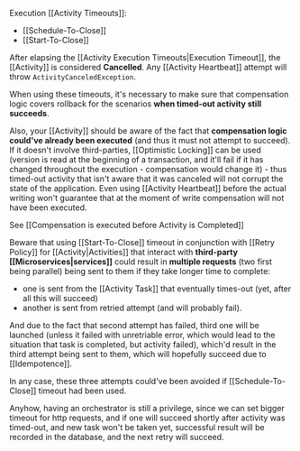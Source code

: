 Execution [[Activity Timeouts]]:
- [[Schedule-To-Close]]
- [[Start-To-Close]]

After elapsing the [[Activity Execution Timeouts|Execution Timeout]], the [[Activity]] is considered **Cancelled**. Any [[Activity Heartbeat]] attempt will throw `ActivityCanceledException`.

When using these timeouts, it's necessary to make sure that compensation logic covers rollback for the scenarios **when timed-out activity still succeeds**. 

Also, your [[Activity]] should be aware of the fact that **compensation logic could've already been executed** (and thus it must not attempt to succeed). If it doesn't involve third-parties, [[Optimistic Locking]] can be used (version is read at the beginning of a transaction, and it'll fail if it has changed throughout the execution - compensation would change it) - thus timed-out activity that isn't aware that it was canceled will not corrupt the state of the application. Even using [[Activity Heartbeat]] before the actual writing won't guarantee that at the moment of write compensation will not have been executed.

See [[Compensation is executed before Activity is Completed]]

Beware that using [[Start-To-Close]] timeout in conjunction with [[Retry Policy]] for [[Activity|Activities]] that interact with **third-party [[Microservices|services]]** could result in **multiple requests** (two first being parallel) being sent to them if they take longer time to complete:
- one is sent from the [[Activity Task]] that eventually times-out (yet, after all this will succeed)
- another is sent from retried attempt (and will probably fail).

And due to the fact that second attempt has failed, third one will be launched (unless it failed with unretriable error, which would lead to the situation that task is completed, but activity failed), which'd result in the third attempt being sent to them, which will hopefully succeed due to [[Idempotence]].

In any case, these three attempts could've been avoided if [[Schedule-To-Close]] timeout had been used.

Anyhow, having an orchestrator is still a privilege, since we can set bigger timeout for http requests, and if one will succeed shortly after activity was timed-out, and new task won't be taken yet, successful result will be recorded in the database, and the next retry will succeed.
